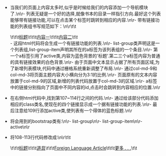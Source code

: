 - 当我们的页面上内容太多时,似乎是时候给我们的内容添加一个导航模块了.\n\r- 列表无疑是一个好的选择,就像书本的目录一样指引方向.最好这个列表能够带有链接功能,可以在点击某个标签时跳转到相应的内容.\n\r- 带有链接功能的列表组书写规范如下：\n\r\t\t<div class='list-group'>\t\t\t<a href='#' class='list-group-item active'>标题</a>\t\t\t<a href='#link1' class='list-group-item'>内容一</a>\t\t\t<a href='#link2' class='list-group-item'>内容二</a>\t\t</div>- 这段html代码将会生成一个有链接功能的列表.\n\r- list-group类声明这是一个列表组,list-group-item声明其所在的a标签为该列表组的一个条目.\n\r- 第一个a标签引用了active类,内容为蓝色背景的'标题'.第二三个a标签内容为普通的具有链接效果的白色背景.\n\r- 由于页面中文本显示占据了所有页面区域,为了新增列表模块,代码中通过栅格系统重新调整了布局.\n\r- 通过col-md-9和col-md-3将页面主题内容大小横向分为3:1的比例.\n\r- 页面原有的文本内容放置于col-md-9的区域,新增的列表代码放置于col-md-3的区域.\n\r- a标签中的链接分别指向了页面中不同内容的id,点击时会跳转到内容相应的位置.\n\r

- 在右侧html代码中,找到第107~114行之间的代码.\n\r- 通过给该部分代码添加相应的class类名,使现在的四个链接显示成一个据有链接功能的列表.\n\r- 最后注意给109行添加active类,使列表有一个得体的蓝色标题.\n\r

- 将会用到的bootstrap类有:\n\r- list-group\n\r- list-group-item\n\r- active\n\r

- 将108-113行代码修改成:\n\r\t\t<div class="list-group">\t\t\t<a href="#" class="list-group-item active">标题</a>\t\t\t<a href="#p0" class="list-group-item">道具</a>\t\t\t<a href="#p1" class="list-group-item">Foreign Language Article</a>\t\t\t<a href="#more" class="list-group-item">更多 . . .</a>\t\t</div>


